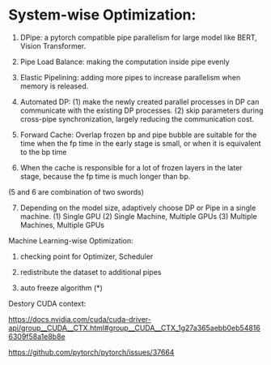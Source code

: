 # System-wise Optimization:

1. DPipe: a pytorch compatible pipe parallelism for large model like BERT, Vision Transformer.

2. Pipe Load Balance: making the computation inside pipe evenly

3. Elastic Pipelining: adding more pipes to increase parallelism when memory is released.

4. Automated DP:
(1) make the newly created parallel processes in DP can communicate with the existing DP processes.
(2) skip parameters during cross-pipe synchronization, largely reducing the communication cost.

5. Forward Cache: Overlap frozen bp and pipe bubble are suitable for the time when the fp time in the early stage is small, or when it is equivalent to the bp time

6. When the cache is responsible for a lot of frozen layers in the later stage, because the fp time is much longer than bp.

(5 and 6 are combination of two swords)

7. Depending on the model size, adaptively choose DP or Pipe in a single machine.
(1) Single GPU
(2) Single Machine, Multiple GPUs
(3) Multiple Machines, Multiple GPUs





Machine Learning-wise Optimization:

1. checking point for Optimizer, Scheduler

2. redistribute the dataset to additional pipes

3. auto freeze algorithm (*)



Destory CUDA context:

https://docs.nvidia.com/cuda/cuda-driver-api/group__CUDA__CTX.html#group__CUDA__CTX_1g27a365aebb0eb548166309f58a1e8b8e

https://github.com/pytorch/pytorch/issues/37664